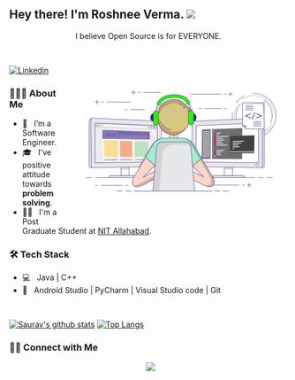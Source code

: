<h2> Hey there! I'm Roshnee Verma. <img src="https://github.com/souvikguria98/souvikguria98/blob/master/Hi.gif" width="25"></h2>
<p align="center">I believe Open Source is for EVERYONE.</p>
<br>
<img align="right" alt="GIF" src="https://raw.githubusercontent.com/devSouvik/devSouvik/master/gif3.gif" width="400"/>

[![Linkedin](https://img.shields.io/badge/-LinkedIn-blue?style=flat&logo=Linkedin&logoColor=white)](https://www.linkedin.com/in/roshnee-verma/)

<h3> 👨🏻‍💻 About Me </h3>

- 🔭 &nbsp; I’m a Software Engineer.
- 🎓 &nbsp; I've positive attitude towards <strong>problem solving</strong>.
- 👨‍🎓 &nbsp; I'm a Post Graduate Student at [NIT Allahabad](https://www.nitt.edu/).

<h3>🛠 Tech Stack</h3>

- 💻 &nbsp; Java | C++
- 🔧 &nbsp; Android Studio | PyCharm | Visual Studio code | Git

<br>

[![Saurav's github stats](https://github-readme-stats.vercel.app/api?username=Roshnee-Patel&card_width=400)](https://github.com/sauravgpt/github-readme-stats)
[![Top Langs](https://github-readme-stats.vercel.app/api/top-langs/?username=Roshnee-Patel&layout=default&card_width=300)](https://github.com/sauravgpt/github-readme-stats)

<h3> 🤝🏻 Connect with Me </h3>

<div align="center">

</div>

<p align="center">
&nbsp; <a href="https://www.linkedin.com/in/roshnee-verma/" target="_blank" rel="noopener noreferrer"><img src="https://img.icons8.com/plasticine/100/000000/linkedin.png" width="50" /></a>
</p>
